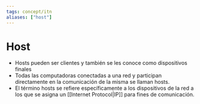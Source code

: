 ```yaml
---
tags: concept/itn
aliases: ["host"]
---
```

# Host
- Hosts pueden ser clientes y también se les conoce como dispositivos finales
- Todas las computadoras conectadas a una red y participan directamente en la comunicación de la misma se llaman hosts.
- El término hosts se refiere específicamente a los dispositivos de la red a los que se asigna un [[Internet Protocol|IP]] para fines de comunicación.
